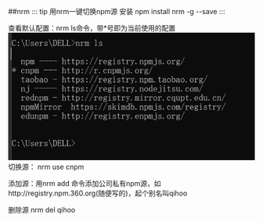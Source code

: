 ##nrm
::: tip 用nrm一键切换npm源
安装 npm install nrm -g --save
:::

查看默认配置：nrm ls命令，带*号即为当前使用的配置
![nrm](../images/nrm.png)
切换源： nrm use cnpm

添加源：用nrm add 命令添加公司私有npm源，如http://registry.npm.360.org(随便写的)，起个别名叫qihoo

删除源 nrm del qihoo